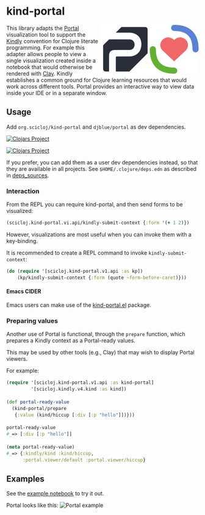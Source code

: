 # kind-portal

<img src="https://raw.githubusercontent.com/scicloj/graphic-design/live/icons/Kindly.svg" alt="Kindly" align="right" width="128"/>
<img src="https://raw.githubusercontent.com/djblue/portal/master/resources/splash.svg" alt="Portal" align="right" width="128"/>

This library adapts the [Portal](https://github.com/djblue/portal/) visualization tool to support the [Kindly](https://scicloj.github.io/kindly/) convention for Clojure literate programming.
For example this adapter allows people to view a single visualization created inside a notebook that would otherwise be rendered with [Clay](https://github.com/scicloj/clay).
Kindly establishes a common ground for Clojure learning resources that would work across different tools.
Portal provides an interactive way to view data inside your IDE or in a separate window.

## Usage

Add `org.scicloj/kind-portal` and `djblue/portal` as dev dependencies.

[![Clojars Project](https://img.shields.io/clojars/v/org.scicloj/kind-portal.svg)](https://clojars.org/org.scicloj/kind-portal)

[![Clojars Project](https://img.shields.io/clojars/v/djblue/portal.svg)](https://clojars.org/org.djblue/portal)

If you prefer, you can add them as a user dev dependencies instead,
so that they are available in all projects.
See `$HOME/.clojure/deps.edn` as described in [deps_sources](https://clojure.org/reference/deps_and_cli#deps_sources).

### Interaction

From the REPL you can require kind-portal, and then send forms to be visualized:

```clojure
(scicloj.kind-portal.vi.api/kindly-submit-context {:form '(+ 1 2)})
```

However, visualizations are most useful when you can invoke them with a key-binding.

It is recommended to create a REPL command to invoke `kindly-submit-context`:

```clojure
(do (require '[scicloj.kind-portal.v1.api :as kp])
    (kp/kindly-submit-context {:form (quote ~form-before-caret)}))
```

#### Emacs CIDER

Emacs users can make use of the [kind-portal.el](https://github.com/scicloj/kind-portal.el) package.

### Preparing values

Another use of Portal is functional, through the `prepare` function, which prepares a Kindly context as a Portal-ready values. 

This may be used by other tools (e.g., Clay) that may wish to display Portal viewers.

For example:
```clojure
(require '[scicloj.kind-portal.v1.api :as kind-portal]
         '[scicloj.kindly.v4.kind :as kind])

(def portal-ready-value
  (kind-portal/prepare
   {:value (kind/hiccup [:div [:p "hello"]])}))

portal-ready-value
#_=> [:div [:p "hello"]]

(meta portal-ready-value)
#_=> {:kindly/kind :kind/hiccup,
      :portal.viewer/default :portal.viewer/hiccup}
```

## Examples

See the [example notebook](./notebooks/examples.clj) to try it out.

Portal looks like this:
![Portal example](https://user-images.githubusercontent.com/1986211/196015567-74ba9153-341a-4fd7-be47-2c26f0c88c2e.png)
